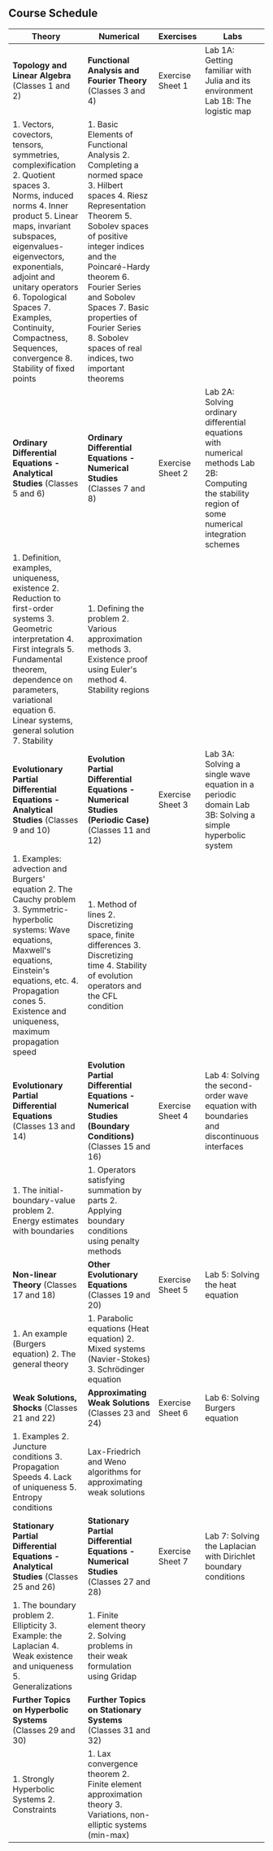 ## Course Schedule

| **Theory** | **Numerical** | **Exercises** | **Labs** |
|------------|---------------|---------------|----------|
| **Topology and Linear Algebra** (Classes 1 and 2) | **Functional Analysis and Fourier Theory** (Classes 3 and 4) | Exercise Sheet 1 | Lab 1A: Getting familiar with Julia and its environment Lab 1B: The logistic map |
| 1. Vectors, covectors, tensors, symmetries, complexification 2. Quotient spaces 3. Norms, induced norms 4. Inner product 5. Linear maps, invariant subspaces, eigenvalues-eigenvectors, exponentials, adjoint and unitary operators 6. Topological Spaces 7. Examples, Continuity, Compactness, Sequences, convergence 8. Stability of fixed points | 1. Basic Elements of Functional Analysis 2. Completing a normed space 3. Hilbert spaces 4. Riesz Representation Theorem 5. Sobolev spaces of positive integer indices and the Poincaré-Hardy theorem 6. Fourier Series and Sobolev Spaces 7. Basic properties of Fourier Series 8. Sobolev spaces of real indices, two important theorems |  |  |
| **Ordinary Differential Equations - Analytical Studies** (Classes 5 and 6) | **Ordinary Differential Equations - Numerical Studies** (Classes 7 and 8) | Exercise Sheet 2 | Lab 2A: Solving ordinary differential equations with numerical methods Lab 2B: Computing the stability region of some numerical integration schemes |
| 1. Definition, examples, uniqueness, existence 2. Reduction to first-order systems 3. Geometric interpretation 4. First integrals 5. Fundamental theorem, dependence on parameters, variational equation 6. Linear systems, general solution 7. Stability | 1. Defining the problem 2. Various approximation methods 3. Existence proof using Euler's method 4. Stability regions |  |  |
| **Evolutionary Partial Differential Equations - Analytical Studies** (Classes 9 and 10) | **Evolution Partial Differential Equations - Numerical Studies (Periodic Case)** (Classes 11 and 12) | Exercise Sheet 3 | Lab 3A: Solving a single wave equation in a periodic domain Lab 3B: Solving a simple hyperbolic system |
| 1. Examples: advection and Burgers' equation 2. The Cauchy problem 3. Symmetric-hyperbolic systems: Wave equations, Maxwell's equations, Einstein's equations, etc. 4. Propagation cones 5. Existence and uniqueness, maximum propagation speed | 1. Method of lines 2. Discretizing space, finite differences 3. Discretizing time 4. Stability of evolution operators and the CFL condition |  |  |
| **Evolutionary Partial Differential Equations** (Classes 13 and 14) | **Evolution Partial Differential Equations - Numerical Studies (Boundary Conditions)** (Classes 15 and 16) | Exercise Sheet 4 | Lab 4: Solving the second-order wave equation with boundaries and discontinuous interfaces |
| 1. The initial-boundary-value problem 2. Energy estimates with boundaries | 1. Operators satisfying summation by parts 2. Applying boundary conditions using penalty methods |  |  |
| **Non-linear Theory** (Classes 17 and 18) | **Other Evolutionary Equations** (Classes 19 and 20) | Exercise Sheet 5 | Lab 5: Solving the heat equation |
| 1. An example (Burgers equation) 2. The general theory | 1. Parabolic equations (Heat equation) 2. Mixed systems (Navier-Stokes) 3. Schrödinger equation |  |  |
| **Weak Solutions, Shocks** (Classes 21 and 22) | **Approximating Weak Solutions** (Classes 23 and 24) | Exercise Sheet 6 | Lab 6: Solving Burgers equation |
| 1. Examples 2. Juncture conditions 3. Propagation Speeds 4. Lack of uniqueness 5. Entropy conditions | Lax-Friedrich and Weno algorithms for approximating weak solutions |  |  |
| **Stationary Partial Differential Equations - Analytical Studies** (Classes 25 and 26) | **Stationary Partial Differential Equations - Numerical Studies** (Classes 27 and 28) | Exercise Sheet 7 | Lab 7: Solving the Laplacian with Dirichlet boundary conditions |
| 1. The boundary problem 2. Ellipticity 3. Example: the Laplacian 4. Weak existence and uniqueness 5. Generalizations | 1. Finite element theory 2. Solving problems in their weak formulation using Gridap |  |  |
| **Further Topics on Hyperbolic Systems** (Classes 29 and 30) | **Further Topics on Stationary Systems** (Classes 31 and 32) | | |
| 1. Strongly Hyperbolic Systems 2. Constraints | 1. Lax convergence theorem 2. Finite element approximation theory 3. Variations, non-elliptic systems (min-max) | | |
